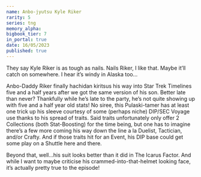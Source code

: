 ```yaml
---
name: Anbo-jyutsu Kyle Riker
rarity: 5
series: tng
memory_alpha:
bigbook_tier: 7
in_portal: true
date: 16/05/2023
published: true
---
```


They say Kyle Riker is as tough as nails. Nails Riker, I like that. Maybe it’ll catch on somewhere. I hear it’s windy in Alaska too…

Anbo-Daddy Riker finally hachidan kiritsus his way into Star Trek Timelines five and a half years after we got the same version of his son. Better late than never? Thankfully while he’s late to the party, he’s not quite showing up with five and a half year old stats! No siree, this Pulaski-tamer has at least one trick up his sleeve courtesy of some (perhaps niche) DIP/SEC Voyage use thanks to his spread of traits. Said traits unfortunately only offer 2 Collections (both Stat-Boosting) for the time being, but one has to imagine there’s a few more coming his way down the line a la Duelist, Tactician, and/or Crafty. And if those traits hit for an Event, his DIP base could get some play on a Shuttle here and there.

Beyond that, well…his suit looks better than it did in The Icarus Factor. And while I want to maybe criticise his crammed-into-that-helmet looking face, it’s actually pretty true to the episode!
